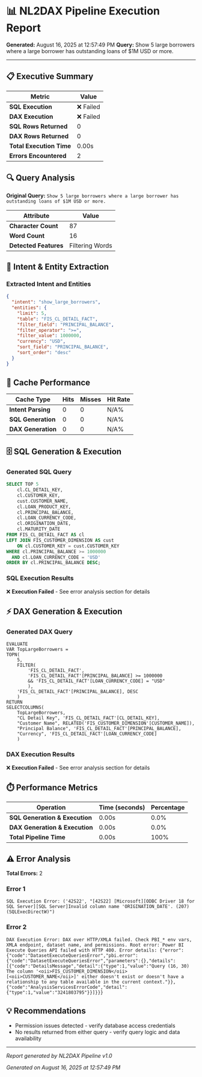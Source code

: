 # 📊 NL2DAX Pipeline Execution Report

**Generated:** August 16, 2025 at 12:57:49 PM
**Query:** Show 5 large borrowers where a large borrower has outstanding loans of $1M USD or more.

---

## 📋 Executive Summary

| Metric | Value |
|--------|--------|
| **SQL Execution** | ❌ Failed |
| **DAX Execution** | ❌ Failed |
| **SQL Rows Returned** | 0 |
| **DAX Rows Returned** | 0 |
| **Total Execution Time** | 0.00s |
| **Errors Encountered** | 2 |

## 🔍 Query Analysis

**Original Query:** `Show 5 large borrowers where a large borrower has outstanding loans of $1M USD or more.`

| Attribute | Value |
|-----------|--------|
| **Character Count** | 87 |
| **Word Count** | 16 |
| **Detected Features** | Filtering Words |

## 🧠 Intent & Entity Extraction

### Extracted Intent and Entities

```json
{
  "intent": "show_large_borrowers",
  "entities": {
    "limit": 5,
    "table": "FIS_CL_DETAIL_FACT",
    "filter_field": "PRINCIPAL_BALANCE",
    "filter_operator": ">=",
    "filter_value": 1000000,
    "currency": "USD",
    "sort_field": "PRINCIPAL_BALANCE",
    "sort_order": "desc"
  }
}
```

## 🚀 Cache Performance

| Cache Type | Hits | Misses | Hit Rate |
|------------|------|--------|----------|
| **Intent Parsing** | 0 | 0 | N/A% |
| **SQL Generation** | 0 | 0 | N/A% |
| **DAX Generation** | 0 | 0 | N/A% |

## 🗄️ SQL Generation & Execution

### Generated SQL Query

```sql
SELECT TOP 5
    cl.CL_DETAIL_KEY,
    cl.CUSTOMER_KEY,
    cust.CUSTOMER_NAME,
    cl.LOAN_PRODUCT_KEY,
    cl.PRINCIPAL_BALANCE,
    cl.LOAN_CURRENCY_CODE,
    cl.ORIGINATION_DATE,
    cl.MATURITY_DATE
FROM FIS_CL_DETAIL_FACT AS cl
LEFT JOIN FIS_CUSTOMER_DIMENSION AS cust
    ON cl.CUSTOMER_KEY = cust.CUSTOMER_KEY
WHERE cl.PRINCIPAL_BALANCE >= 1000000
  AND cl.LOAN_CURRENCY_CODE = 'USD'
ORDER BY cl.PRINCIPAL_BALANCE DESC;
```

### SQL Execution Results

❌ **Execution Failed** - See error analysis section for details

## ⚡ DAX Generation & Execution

### Generated DAX Query

```dax
EVALUATE
VAR TopLargeBorrowers =
TOPN(
    5,
    FILTER(
        'FIS_CL_DETAIL_FACT',
        'FIS_CL_DETAIL_FACT'[PRINCIPAL_BALANCE] >= 1000000
        && 'FIS_CL_DETAIL_FACT'[LOAN_CURRENCY_CODE] = "USD"
        ),
    'FIS_CL_DETAIL_FACT'[PRINCIPAL_BALANCE], DESC
    )
RETURN
SELECTCOLUMNS(
    TopLargeBorrowers,
    "CL Detail Key", 'FIS_CL_DETAIL_FACT'[CL_DETAIL_KEY],
    "Customer Name", RELATED('FIS_CUSTOMER_DIMENSION'[CUSTOMER_NAME]),
    "Principal Balance", 'FIS_CL_DETAIL_FACT'[PRINCIPAL_BALANCE],
    "Currency", 'FIS_CL_DETAIL_FACT'[LOAN_CURRENCY_CODE]
    )
```

### DAX Execution Results

❌ **Execution Failed** - See error analysis section for details

## ⏱️ Performance Metrics

| Operation | Time (seconds) | Percentage |
|-----------|----------------|------------|
| **SQL Generation & Execution** | 0.00s | 0.0% |
| **DAX Generation & Execution** | 0.00s | 0.0% |
| **Total Pipeline Time** | 0.00s | 100% |

## ⚠️ Error Analysis

**Total Errors:** 2

### Error 1

```
SQL Execution Error: ('42S22', "[42S22] [Microsoft][ODBC Driver 18 for SQL Server][SQL Server]Invalid column name 'ORIGINATION_DATE'. (207) (SQLExecDirectW)")
```

### Error 2

```
DAX Execution Error: DAX over HTTP/XMLA failed. Check PBI_* env vars, XMLA endpoint, dataset name, and permissions. Root error: Power BI Execute Queries API failed with HTTP 400. Error details: {"error":{"code":"DatasetExecuteQueriesError","pbi.error":{"code":"DatasetExecuteQueriesError","parameters":{},"details":[{"code":"DetailsMessage","detail":{"type":1,"value":"Query (16, 30) The column '<oii>FIS_CUSTOMER_DIMENSION</oii>[<oii>CUSTOMER_NAME</oii>]' either doesn't exist or doesn't have a relationship to any table available in the current context."}},{"code":"AnalysisServicesErrorCode","detail":{"type":1,"value":"3241803795"}}]}}}
```

## 💡 Recommendations

- Permission issues detected - verify database access credentials
- No results returned from either query - verify query logic and data availability

---

*Report generated by NL2DAX Pipeline v1.0*

*Generated on August 16, 2025 at 12:57:49 PM*